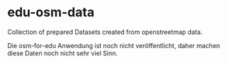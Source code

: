 # edu-osm-data
Collection of prepared Datasets created from openstreetmap data.

Die osm-for-edu Anwendung ist noch nicht veröffentlicht, daher machen diese Daten noch nicht sehr viel Sinn.
